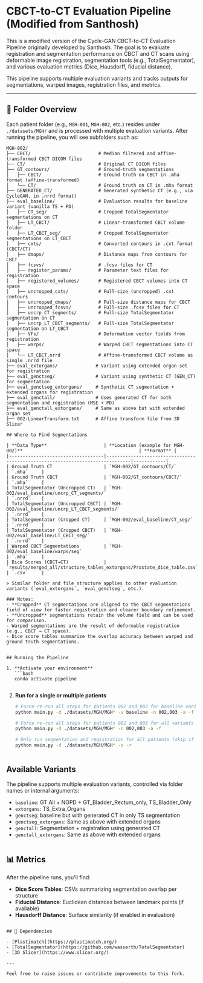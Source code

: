 # CBCT-to-CT Evaluation Pipeline (Modified from Santhosh)

This is a modified version of the Cycle-GAN CBCT-to-CT Evaluation Pipeline originally developed by Santhosh. The goal is to evaluate registration and segmentation performance on CBCT and CT scans using deformable image registration, segmentation tools (e.g., TotalSegmentator), and various evaluation metrics (Dice, Hausdorff, fiducial distance).

This pipeline supports multiple evaluation variants and tracks outputs for segmentations, warped images, registration files, and metrics.

---

## 📁 Folder Overview

Each patient folder (e.g., `MGH-001`, `MGH-002`, etc.) resides under `./datasets/MGH/` and is processed with multiple evaluation variants. After running the pipeline, you will see subfolders such as:

```
MGH-002/
├── CBCT/                         # Median filtered and affine-transformed CBCT DICOM files
├── CT/                           # Original CT DICOM files
├── GT_contours/                  # Ground-truth segmentations
│   ├── CBCT/                     # Ground truth on CBCT in .mha format (affine-transformed)
│   └── CT/                       # Ground truth on CT in .mha format
├── GENERATED_CT/                 # Generated synthetic CT (e.g., via CycleGAN, in .nrrd format)
├── eval_baseline/                # Evaluation results for baseline variant (vanilla TS + PD)
│   ├── CT_seg/                   # Cropped TotalSegmentator segmentations on CT
│   ├── LT_CBCT/                  # Linear-transformed CBCT volume folder
│   ├── LT_CBCT_seg/              # Cropped TotalSegmentator segmentations on LT_CBCT
│   ├── cxts/                     # Converted contours in .cxt format (CBCT/CT)
│   ├── dmaps/                    # Distance maps from contours for CBCT
│   ├── fcsvs/                    # .fcsv files for CT
│   ├── register_params/          # Parameter text files for registration
│   ├── registered_volumes/       # Registered CBCT volumes into CT space
│   ├── uncropped_cxts/           # Full-size (uncropped) .cxt contours
│   ├── uncropped_dmaps/          # Full-size distance maps for CBCT
│   ├── uncropped_fcsvs/          # Full-size .fcsv files for CT
│   ├── uncrp_CT_segments/        # Full-size TotalSegmentator segmentation on CT
│   ├── uncrp_LT_CBCT_segments/   # Full-size TotalSegmentator segmentation on LT_CBCT
│   ├── VFs/                      # Deformation vector fields from registration
│   ├── warps/                    # Warped CBCT segmentations into CT space
│   └── LT_CBCT.nrrd              # Affine-transformed CBCT volume as single .nrrd file
├── eval_extorgans/              # Variant using extended organ set for registration
├── eval_genctseg/               # Variant using synthetic CT (GEN_CT) for segmentation
├── eval_genctseg_extorgans/     # Synthetic CT segmentation + extended organs for registration
├── eval_genctall/               # Uses generated CT for both segmentation and registration (MSE + PD)
├── eval_genctall_extorgans/     # Same as above but with extended organ set
├── 002-LinearTransform.txt      # Affine transform file from 3D Slicer
```




```
## Where to Find Segmentations

| **Data Type**                     | **Location (example for MGH-002)**                                           | **Format** |
|-----------------------------------|-------------------------------------------------------------------------------|------------|
| Ground Truth CT                   | `MGH-002/GT_contours/CT/`                                                     | `.mha`     |
| Ground Truth CBCT                 | `MGH-002/GT_contours/CBCT/`                                                   | `.mha`     |
| TotalSegmentator (Uncropped CT)   | `MGH-002/eval_baseline/uncrp_CT_segments/`                                    | `.nrrd`    |
| TotalSegmentator (Uncropped CBCT) | `MGH-002/eval_baseline/uncrp_LT_CBCT_segments/`                               | `.nrrd`    |
| TotalSegmentator (Cropped CT)     | `MGH-002/eval_baseline/CT_seg/`                                               | `.nrrd`    |
| TotalSegmentator (Cropped CBCT)   | `MGH-002/eval_baseline/LT_CBCT_seg/`                                          | `.nrrd`    |
| Warped CBCT Segmentations         | `MGH-002/eval_baseline/warps/seg`                                             | `.mha`     |
| Dice Scores (CBCT→CT)             | `results/merged_all/structure_tables_extorgans/Prostate_dice_table.csv`       | `.csv`     |

> Similar folder and file structure applies to other evaluation variants (`eval_extorgans`, `eval_genctseg`, etc.).

### Notes:
- **Cropped** CT segmentations are aligned to the CBCT segmentations field of view for faster registration and clearer boundary refinement.
- **Uncropped** segmentations retain the volume field and can be used for comparison.
- Warped segmentations are the result of deformable registration (e.g., CBCT → CT space).
- Dice score tables summarize the overlap accuracy between warped and ground truth segmentations.
```

```

## Running the Pipeline
```

```
1. **Activate your environment**
   ```bash
   conda activate pipeline
   ```
```
```
2. **Run for a single or multiple patients**
   ```bash
   # Force re-run all steps for patients 002 and 003 for baseline variant
   python main.py -d ./datasets/MGH/MGH* -v baseline -n 002,003 -a -f
   
   # Force re-run all steps for patients 002 and 003 for all variants
   python main.py -d ./datasets/MGH/MGH* -n 002,003 -a -f

   # Only run segmentation and registration for all patients (skip if already done)
   python main.py -d ./datasets/MGH/MGH* -s -r
   ```
```
```

## Available Variants

The pipeline supports multiple evaluation variants, controlled via folder names or internal arguments:

- `baseline`: GT All + NOPD + GT_Bladder_Rectum_only, TS_Bladder_Only
- `extorgans`: TS_Extra_Organs
- `genctseg`: baseline but with generated CT in only TS segmentation
- `genctseg_extorgans`: Same as above with extended organs
- `genctall`: Segmentation + registration using generated CT
- `genctall_extorgans`: Same as above with extended organs

```
```

## 📊 Metrics

After the pipeline runs, you'll find:

- **Dice Score Tables**: CSVs summarizing segmentation overlap per structure
- **Fiducial Distance**: Euclidean distances between landmark points (if available)
- **Hausdorff Distance**: Surface similarity (if enabled in evaluation)

```

## 🧩 Dependencies

- [Plastimatch](https://plastimatch.org/)
- [TotalSegmentator](https://github.com/wasserth/TotalSegmentator)
- [3D Slicer](https://www.slicer.org/)

---

Feel free to raise issues or contribute improvements to this fork.
